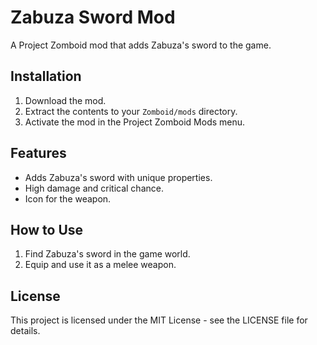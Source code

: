 # Zabuza Sword Mod

A Project Zomboid mod that adds Zabuza's sword to the game.

## Installation

1. Download the mod.
2. Extract the contents to your `Zomboid/mods` directory.
3. Activate the mod in the Project Zomboid Mods menu.

## Features

- Adds Zabuza's sword with unique properties.
- High damage and critical chance.
- Icon for the weapon.

## How to Use

1. Find Zabuza's sword in the game world.
2. Equip and use it as a melee weapon.

## License

This project is licensed under the MIT License - see the LICENSE file for details.
